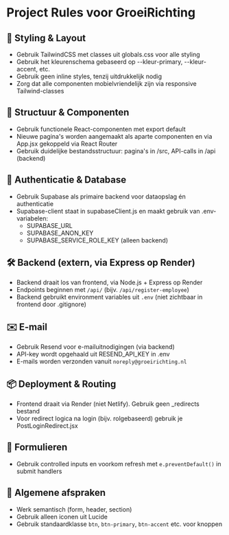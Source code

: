# Project Rules voor GroeiRichting

## 🎨 Styling & Layout
- Gebruik TailwindCSS met classes uit globals.css voor alle styling
- Gebruik het kleurenschema gebaseerd op --kleur-primary, --kleur-accent, etc.
- Gebruik geen inline styles, tenzij uitdrukkelijk nodig
- Zorg dat alle componenten mobielvriendelijk zijn via responsive Tailwind-classes

## 🧱 Structuur & Componenten
- Gebruik functionele React-componenten met export default
- Nieuwe pagina's worden aangemaakt als aparte componenten en via App.jsx gekoppeld via React Router
- Gebruik duidelijke bestandsstructuur: pagina's in /src, API-calls in /api (backend)

## 🔐 Authenticatie & Database
- Gebruik Supabase als primaire backend voor dataopslag én authenticatie
- Supabase-client staat in supabaseClient.js en maakt gebruik van .env-variabelen:
  - SUPABASE_URL
  - SUPABASE_ANON_KEY
  - SUPABASE_SERVICE_ROLE_KEY (alleen backend)

## 🛠️ Backend (extern, via Express op Render)
- Backend draait los van frontend, via Node.js + Express op Render
- Endpoints beginnen met `/api/` (bijv. `/api/register-employee`)
- Backend gebruikt environment variables uit `.env` (niet zichtbaar in frontend door .gitignore)

## ✉️ E-mail
- Gebruik Resend voor e-mailuitnodigingen (via backend)
- API-key wordt opgehaald uit RESEND_API_KEY in .env
- E-mails worden verzonden vanuit `noreply@groeirichting.nl`

## 📦 Deployment & Routing
- Frontend draait via Render (niet Netlify). Gebruik geen _redirects bestand
- Voor redirect logica na login (bijv. rolgebaseerd) gebruik je PostLoginRedirect.jsx

## 🧪 Formulieren
- Gebruik controlled inputs en voorkom refresh met `e.preventDefault()` in submit handlers

## 🧾 Algemene afspraken
- Werk semantisch (form, header, section)
- Gebruik alleen iconen uit Lucide
- Gebruik standaardklasse `btn`, `btn-primary`, `btn-accent` etc. voor knoppen 
